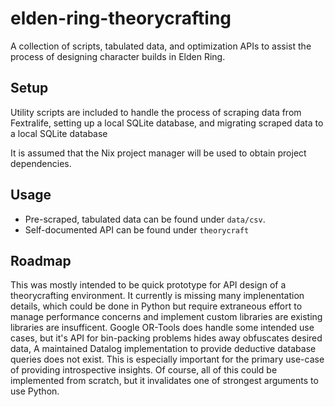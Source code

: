 # elden-ring-theorycrafting
A collection of scripts, tabulated data, and optimization APIs to assist the process of designing character builds in Elden Ring. 

## Setup
Utility scripts are included to handle the process of scraping data from Fextralife, setting up a local SQLite database, and migrating scraped data to a local SQLite database 

It is assumed that the Nix project manager will be used to obtain project dependencies.

## Usage
- Pre-scraped, tabulated data can be found under `data/csv`.
- Self-documented API can be found under `theorycraft`

## Roadmap 
This was mostly intended to be quick prototype for API design of a theorycrafting environment.  It currently is missing many implenentation details, which could be done in Python but require extraneous effort to manage performance concerns and implement custom libraries are existing libraries are insufficent.  Google OR-Tools does handle some intended use cases, but it's API for bin-packing problems hides away obfuscates desired data, A maintained Datalog implementation to provide deductive database queries does not exist. This is especially important for the primary use-case of providing introspective insights.  Of course, all of this could be implemented from scratch, but it invalidates one of strongest arguments to use Python. 


